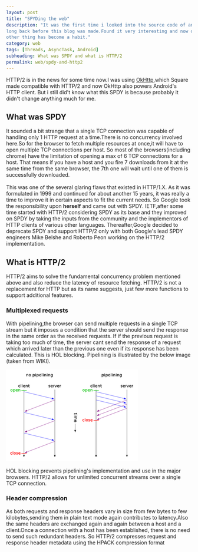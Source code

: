```yaml
---
layout: post
title: "SPYDing the web"
description: "It was the first time i looked into the source code of an Android component deeply.I wrote it
long back before this blog was made.Found it very interesting and now digging into the source code of every
other thing has become a habit."
category: web
tags: [Threads, AsyncTask, Android]
subheading: What was SPDY and what is HTTP/2
permalink: web/spdy-and-http2
---
```


HTTP/2 is in the news for some time now.I was using [OkHttp](https://github.com/square/okhttp),which Square made compatible with HTTP/2 and now OkHttp also powers Android's HTTP client. But i still did't know what this SPDY is because probably
it didn't change anything much for me.

## What was SPDY
It sounded a bit strange that a single TCP connection was capable of handling only 1 HTTP request at a time.There is no
concurrency involved here.So for the browser to fetch multiple resources at once,it will have to open multiple TCP connections per host. So most of the browsers(including chrome) have the limitation of opening a max of 6 TCP connections for a host. That means if you have a host and you fire 7 downloads from it at the same time from the same browser, the 7th one will wait until one of them is successfully downloaded.
<br><br>
This was one of the several glaring flaws that existed in HTTP/1.X. As it was formulated in 1999 and continued for about
another 15 years, it was really a time to improve it in certain aspects to fit the current needs. So Google took the responsibility upon **herself** and came out with SPDY. IETF,after some time started with HTTP/2 considering SPDY as its base and they improved on SPDY by taking the inputs from the community and the implementors of HTTP clients of various other languages. Thereafter,Google decided to deprecate SPDY and support HTTP/2 only with both Google's lead SPDY engineers Mike Belshe and Roberto Peon working on the HTTP/2 implementation.

## What is HTTP/2

HTTP/2 aims to solve the fundamental concurrency problem mentioned above and also reduce the latency of resource fetching.
HTTP/2 is not a replacement for HTTP but as its name suggests, just few more functions to support additional features.

### Multiplexed requests

With pipelining,the browser can send multiple requests in a single TCP stream but it imposes a condition that the server should
send the response in the same order as the received requests. If if the previous request is taking too much of time, the server
cant send the response of a request which arrived later than the previous one even if its response has been calculated. This is
HOL blocking. Pipelining is illustrated by the below image (taken from WIKI).

![alt text][logo]

HOL blocking prevents pipelining's implementation and use in the major browsers. HTTP/2 allows for unlimited concurrent streams
over a single TCP connection.

### Header compression
As both requests and response headers vary in size from few bytes to few kilobytes,sending them in plain text mode again contributes to latency.Also the same headers are exchanged again and again between a host and a client.Once a connection with
a host has been established, there is no need to send such redundant headers. So HTTP/2 compresses request and response header metadata using the HPACK compression format

[logo]: /images/pipelining.png "Logo Title Text 2"

